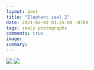 ```yaml
---
layout: post
title: "Elephant seal 2"
date: 2021-02-02 01:25:00 -0700
tags: seals photographs
comments: true
image:
summary:
---
```

![](https://hosting.photobucket.com/images/i/katjasgrace/seaelephant6(1).jpg)
![](https://hosting.photobucket.com/images/i/katjasgrace/seaelephant5(1).jpg)
